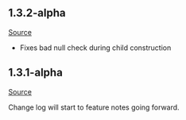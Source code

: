 ## 1.3.2-alpha

[Source](https://github.com/dmikey/syr/releases/tag/1.3.1-alpha)

* Fixes bad null check during child construction

## 1.3.1-alpha

[Source](https://github.com/dmikey/syr/releases/tag/1.3.1-alpha)

Change log will start to feature notes going forward.